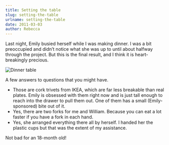 ```yaml
---
title: Setting the table
slug: setting-the-table
urlname: setting-the-table
date: 2011-03-03
author: Rebecca
---
```

Last night, Emily busied herself while I was making dinner. I was a bit
preoccupied and didn&#x02bc;t notice what she was up to until about halfway
through the project. But this is the final result, and I think it is
heart-breakingly precious.

<img src="{static}/images/2011-03-02-table.jpg" alt="Dinner table" class="img-fluid rounded">

A few answers to questions that you might have.

*   Those are cork trivets from IKEA, which are far less breakable than real
    plates. Emily is obsessed with them right now and is just tall enough to
    reach into the drawer to pull them out. One of them has a small
    (Emily-sponsored) bite out of it.
*   Yes, there are two forks for me and William. Because you can eat a lot
    faster if you have a fork in each hand.
*   Yes, she arranged everything there all by herself. I handed her the plastic
    cups but that was the extent of my assistance.

Not bad for an 18-month old!
